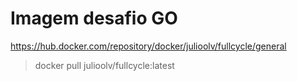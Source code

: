 # Imagem desafio GO

https://hub.docker.com/repository/docker/julioolv/fullcycle/general

> docker pull julioolv/fullcycle:latest
